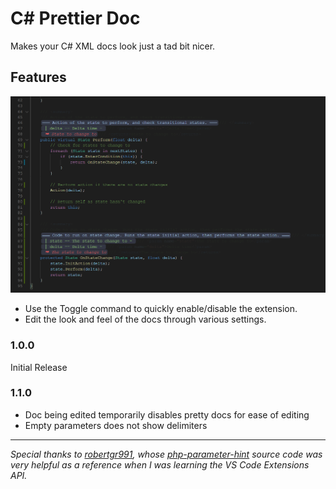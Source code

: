 # C# Prettier Doc

Makes your C# XML docs look just a tad bit nicer.

## Features

![alt text](cs-prettier-screenshot.png)

- Use the Toggle command to quickly enable/disable the extension.
- Edit the look and feel of the docs through various settings.

### 1.0.0

Initial Release

### 1.1.0

- Doc being edited temporarily disables pretty docs for ease of editing
- Empty parameters does not show delimiters

---

_Special thanks to [robertgr991](https://github.com/robertgr991), whose [php-parameter-hint](https://github.com/robertgr991/php-parameter-hint) source code was very helpful as a reference when I was learning the VS Code Extensions API._
